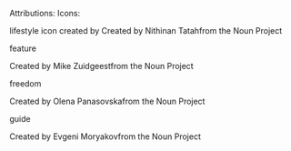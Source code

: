 Attributions: Icons:

lifestyle icon created by
<text x="0" y="79" fill="#000000" font-size="5px" font-weight="bold" font-family="'Helvetica Neue', Helvetica, Arial-Unicode, Arial, Sans-serif">Created by Nithinan Tatah</text><text x="0" y="84" fill="#000000" font-size="5px" font-weight="bold" font-family="'Helvetica Neue', Helvetica, Arial-Unicode, Arial, Sans-serif">from the Noun Project</text>

feature

<text x="0" y="115" fill="#a09595" font-size="5px" font-weight="bold" font-family="'Helvetica Neue', Helvetica, Arial-Unicode, Arial, Sans-serif">Created by Mike Zuidgeest</text><text x="0" y="120" fill="#a09595" font-size="5px" font-weight="bold" font-family="'Helvetica Neue', Helvetica, Arial-Unicode, Arial, Sans-serif">from the Noun Project</text>

freedom

<text x="0" y="60015" fill="#000000" font-size="5px" font-weight="bold" font-family="'Helvetica Neue', Helvetica, Arial-Unicode, Arial, Sans-serif">Created by Olena Panasovska</text><text x="0" y="60020" fill="#000000" font-size="5px" font-weight="bold" font-family="'Helvetica Neue', Helvetica, Arial-Unicode, Arial, Sans-serif">from the Noun Project</text>

guide

<text x="0" y="115" fill="#000000" font-size="5px" font-weight="bold" font-family="'Helvetica Neue', Helvetica, Arial-Unicode, Arial, Sans-serif">Created by Evgeni Moryakov</text><text x="0" y="120" fill="#000000" font-size="5px" font-weight="bold" font-family="'Helvetica Neue', Helvetica, Arial-Unicode, Arial, Sans-serif">from the Noun Project</text>
